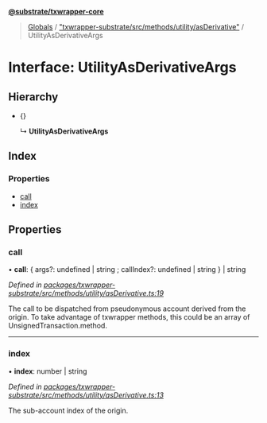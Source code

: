 **[@substrate/txwrapper-core](../README.md)**

> [Globals](../globals.md) / ["txwrapper-substrate/src/methods/utility/asDerivative"](../modules/_txwrapper_substrate_src_methods_utility_asderivative_.md) / UtilityAsDerivativeArgs

# Interface: UtilityAsDerivativeArgs

## Hierarchy

* {}

  ↳ **UtilityAsDerivativeArgs**

## Index

### Properties

* [call](_txwrapper_substrate_src_methods_utility_asderivative_.utilityasderivativeargs.md#call)
* [index](_txwrapper_substrate_src_methods_utility_asderivative_.utilityasderivativeargs.md#index)

## Properties

### call

•  **call**: { args?: undefined \| string ; callIndex?: undefined \| string  } \| string

*Defined in [packages/txwrapper-substrate/src/methods/utility/asDerivative.ts:19](https://github.com/paritytech/txwrapper-core/blob/15c9541/packages/txwrapper-substrate/src/methods/utility/asDerivative.ts#L19)*

The call to be dispatched from pseudonymous account derived from the origin.
To take advantage of txwrapper methods, this could be an array of
UnsignedTransaction.method.

___

### index

•  **index**: number \| string

*Defined in [packages/txwrapper-substrate/src/methods/utility/asDerivative.ts:13](https://github.com/paritytech/txwrapper-core/blob/15c9541/packages/txwrapper-substrate/src/methods/utility/asDerivative.ts#L13)*

The sub-account index of the origin.
